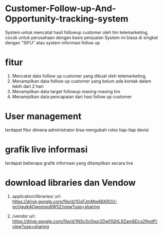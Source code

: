 # Customer-Follow-up-And-Opportunity-tracking-system
System untuk mencatat hasil followup customer oleh tim telemarketing, cocok untuk perusahaan dengan basis penjualan
System ini biasa di singkat dengan "SIFU" atau system informasi follow up

# fitur
1. Mencatat data folllow up customer yang dibuat oleh telemarketing,
2. Menampilkan data folllow up customer yang belum ada kontak dalam lebih dari 2 hari
3. Menampilkan data target followup masing-masing tim 
4. Menampilkan data pencapaian dari hasi follow up customer

# User management
terdapat fitur dimana administrator bisa mengubah roles tiap-tiap devisi 

# grafik live informasi
terdapat beberapa grafik informasi yang ditampilkan secara live 
# download libraries dan Vendow
1. application/libraries/
url: https://drive.google.com/file/d/1GxFJmMw88XROU-gcUguikAOwomsu6W52/view?usp=sharing

2. /vendor
url: https://drive.google.com/file/d/1NScXn0gzr2DeIl1QHL9Zam8Dcs2fkptP/view?usp=sharing

